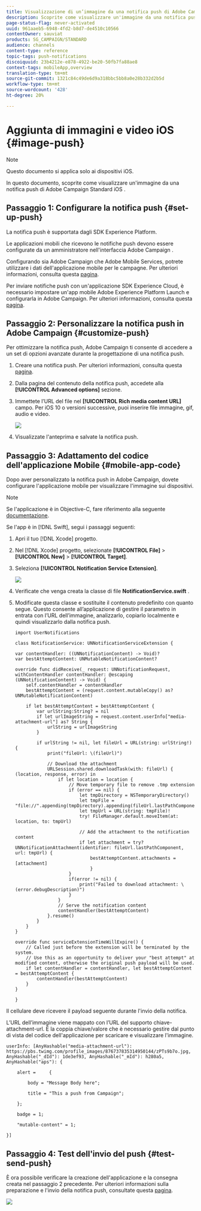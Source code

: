 ```yaml
---
title: Visualizzazione di un’immagine da una notifica push di Adobe Campaign Standard
description: Scoprite come visualizzare un'immagine da una notifica push Adobe Campaign  su un dispositivo iOS.
page-status-flag: never-activated
uuid: 961aaeb5-6948-4fd2-b8d7-de4510c10566
contentOwner: sauviat
products: SG_CAMPAIGN/STANDARD
audience: channels
content-type: reference
topic-tags: push-notifications
discoiquuid: 23b4212e-e878-4922-be20-50fb7fa88ae8
context-tags: mobileApp,overview
translation-type: tm+mt
source-git-commit: 1321c84c49de6d9a318bbc5bb8a0e28b332d2b5d
workflow-type: tm+mt
source-wordcount: '428'
ht-degree: 20%

---
```



# Aggiunta di immagini e video iOS {#image-push}

>[!NOTE]
>
>Questo documento si applica solo ai dispositivi iOS.

In questo documento, scoprite come visualizzare un&#39;immagine da una notifica push di Adobe Campaign Standard iOS .

## Passaggio 1: Configurare la notifica push {#set-up-push}

La notifica push è supportata dagli SDK  Experience Platform.

Le applicazioni mobili che ricevono le notifiche push devono essere configurate da un amministratore nell&#39;interfaccia Adobe Campaign .

Configurando sia  Adobe Campaign che  Adobe Mobile Services, potrete utilizzare i dati dell&#39;applicazione mobile per le campagne. Per ulteriori informazioni, consulta questa [pagina](https://docs.adobe.com/content/help/it-IT/campaign-standard/using/administrating/configuring-channels/configuring-a-mobile-application.html).

Per inviare notifiche push con un&#39;applicazione SDK  Experience Cloud, è necessario impostare un&#39;app mobile  Adobe Experience Platform Launch e configurarla in  Adobe Campaign. Per ulteriori informazioni, consulta questa [pagina](https://docs.adobe.com/content/help/it-IT/campaign-standard/using/administrating/configuring-channels/configuring-a-mobile-application.html#ChannelspecificapplicationconfigurationinAdobeCampaign).

## Passaggio 2: Personalizzare la notifica push in  Adobe Campaign {#customize-push}

Per ottimizzare la notifica push, Adobe Campaign ti consente di accedere a un set di opzioni avanzate durante la progettazione di una notifica push.

1. Creare una notifica push. Per ulteriori informazioni, consulta questa [pagina](../../channels/using/preparing-and-sending-a-push-notification.md).

1. Dalla pagina del contenuto della notifica push, accedete alla **[!UICONTROL Advanced options]** sezione.

1. Immettete l’URL del file nel **[!UICONTROL Rich media content URL]** campo.
Per iOS 10 o versioni successive, puoi inserire file immagine, gif, audio e video.

   ![](assets/push_notif_advanced_6.png)

1. Visualizzate l&#39;anteprima e salvate la notifica push.

## Passaggio 3: Adattamento del codice dell&#39;applicazione Mobile {#mobile-app-code}

Dopo aver personalizzato la notifica push in  Adobe Campaign, dovete configurare l&#39;applicazione mobile per visualizzare l&#39;immagine sui dispositivi.

>[!NOTE]
>
>Se l&#39;applicazione è in Objective-C, fare riferimento alla seguente [documentazione](https://docs.adobe.com/content/help/en/mobile-services/ios/messaging-ios/push-messaging/c-set-up-rich-push-notif-ios.html).

Se l&#39;app è in [!DNL Swift], segui i passaggi seguenti:

1. Apri il tuo [!DNL Xcode] progetto.

1. Nel [!DNL Xcode] progetto, selezionate **[!UICONTROL File]** > **[!UICONTROL New]** > **[!UICONTROL Target]**.

1. Seleziona **[!UICONTROL Notification Service Extension]**.

   ![](assets/push_notif_advanced_12.png)

1. Verificate che venga creata la classe di file **NotificationService.swift** .

1. Modificate questa classe e sostituite il contenuto predefinito con quanto segue.
Questo consente all’applicazione di gestire il parametro in entrata con l’URL dell’immagine, analizzarlo, copiarlo localmente e quindi visualizzarlo dalla notifica push.

   ```
   import UserNotifications
   
   class NotificationService: UNNotificationServiceExtension {
   
   var contentHandler: ((UNNotificationContent) -> Void)?
   var bestAttemptContent: UNMutableNotificationContent?
   
   override func didReceive(_ request: UNNotificationRequest, withContentHandler contentHandler: @escaping (UNNotificationContent) -> Void) {
       self.contentHandler = contentHandler
       bestAttemptContent = (request.content.mutableCopy() as? UNMutableNotificationContent)
   
       if let bestAttemptContent = bestAttemptContent {
           var urlString:String? = nil
           if let urlImageString = request.content.userInfo["media-attachment-url"] as? String {
               urlString = urlImageString
           }
   
           if urlString != nil, let fileUrl = URL(string: urlString!) {
               print("fileUrl: \(fileUrl)")
   
               // Download the attachment
               URLSession.shared.downloadTask(with: fileUrl) { (location, response, error) in
                   if let location = location {
                       // Move temporary file to remove .tmp extension
                       if (error == nil) {
                           let tmpDirectory = NSTemporaryDirectory()
                           let tmpFile = "file://".appending(tmpDirectory).appending(fileUrl.lastPathComponent)
                           let tmpUrl = URL(string: tmpFile)!
                           try! FileManager.default.moveItem(at: location, to: tmpUrl)
   
                           // Add the attachment to the notification content
                           if let attachment = try? UNNotificationAttachment(identifier: fileUrl.lastPathComponent, url: tmpUrl) {
                               bestAttemptContent.attachments = [attachment]
                               }
                       }
                       if(error != nil) {
                           print("Failed to download attachment: \(error.debugDescription)")
                       }
                   }
                   // Serve the notification content
                   contentHandler(bestAttemptContent)
               }.resume()
           }
       }
   }
   
   override func serviceExtensionTimeWillExpire() {
       // Called just before the extension will be terminated by the system.
       // Use this as an opportunity to deliver your "best attempt" at modified content, otherwise the original push payload will be used.
       if let contentHandler = contentHandler, let bestAttemptContent = bestAttemptContent {
           contentHandler(bestAttemptContent)
       }
   }
   
   }
   ```

Il cellulare deve ricevere il payload seguente durante l&#39;invio della notifica.

L’URL dell’immagine viene mappato con l’URL del supporto chiave-attachment-url. È la coppia chiave/valore che è necessario gestire dal punto di vista del codice dell&#39;applicazione per scaricare e visualizzare l&#39;immagine.

```
userInfo: [AnyHashable("media-attachment-url"): https://pbs.twimg.com/profile_images/876737835314950144/zPTs9b7o.jpg, AnyHashable("_dId"): 1de3ef93, AnyHashable("_mId"): h280a5, AnyHashable("aps"): {
 
    alert =     {
 
        body = "Message Body here";
 
        title = "This a push from Campaign";
 
    };
 
    badge = 1;
 
    "mutable-content" = 1;
 
}]
```

## Passaggio 4: Test dell&#39;invio del push {#test-send-push}

È ora possibile verificare la creazione dell&#39;applicazione e la consegna creata nel passaggio 2 precedente. Per ulteriori informazioni sulla preparazione e l&#39;invio della notifica push, consultate questa [pagina](../../channels/using/preparing-and-sending-a-push-notification.md).

![](assets/push_notif_advanced_34.png)

